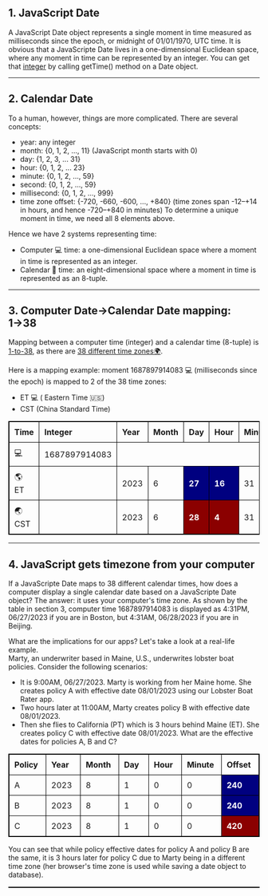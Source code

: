 <style>
	table, th, td {
		border: 1px solid black;
		text-align: left;
	}

	table {
		border-collapse: collapse;;
	}

	.darkgreen {
		color: darkgreen;
	}

	th, td {
		padding: 10px;
		width: 80px;
	}

	.navy {
		background-color: navy;
		color: white;
		font-weight: bold;
	}

	.purple {
		color: purple;
	}

	.darkred {
		background-color: darkred;
		color: white;
		font-weight: bold;
	}

	.link {
		cursor: pointer;
		text-decoration: none;
		font-weight: bold;
	}
</style>


## 1. JavaScript Date
A JavaScript Date object represents a single moment in time measured as milliseconds since the epoch, or midnight of 01/01/1970, UTC time. It is obvious that a JavaScripte Date lives in a one-dimensional Euclidean space, where any moment in time can be represented by an integer. You can get that [integer](## "A computer is a finite-state machine and cannot represent time with infinite granularity&mdash;hence the millisecond/integer representation instead of real number.") by calling getTime() method on a Date object.
___

## 2. Calendar Date
To a human, however, things are more complicated. There are several concepts: 
- year: any integer
- month: {0, 1, 2, ..., 11} (JavaScript month starts with 0)
- day: {1, 2, 3, ... 31}
- hour: {0, 1, 2, ... 23}
- minute: {0, 1, 2, ..., 59}
- second: {0, 1, 2, ..., 59}
- millisecond: {0, 1, 2, ..., 999}
- time zone offset: {-720, -660, -600, ..., +840} (time zones span -12&ndash;+14 in hours, and hence -720&ndash;+840 in minutes)
To determine a unique moment in time, we need all 8 elements above. 

Hence we have 2 systems representing time:
- Computer 💻 time: a one-dimensional Euclidean space where a moment in time is represented as an integer.
- Calendar 📆 time: an eight-dimensional space where a moment in time is represented as an 8-tuple.
___

## 3. Computer Date&rarr;Calendar Date mapping: 1&rarr;38
Mapping between a computer time (integer) and a calendar time (8-tuple) is [1-to-38](https://www.timeanddate.com/time/current-number-time-zones.html#:~:text=Currently%2038%20Different%20Local%20Times%20in%20Use), as there are [38 different time zones🌍](## "Several island nations created addtional time zones to accommodate their own needs, and hence we have 38 time zones instead of 24. There is also daylight saving to make things even more confusing, but let's ignore that.").

Here is a mapping example: moment 1687897914083 💻 (milliseconds since the epoch) is mapped to 2 of the 38 time zones:
- ET 💻 ( Eastern Time 🇺🇸)
- CST (China Standard Time)

<table>
	<tr>
		<th style="width:120px">Time</th>
		<th>Integer</th>
		<th>Year</td>
		<th>Month</td>
		<th>Day</th>
		<th>Hour</th>
		<th>Minute</th>
		<th>Second</th>
		<th>Millisecond</th>
		<th>Offset</th>
	</tr>
	<tr>
		<td>💻</td>
		<td>1687897914083</td>
		<td colspan="8"></td>
	</tr>
	<tr>
		<td>🌎 ET</td>
		<td></td>
		<td>2023</td>
		<td>6</td>
		<td class="navy">27</td>
		<td class="navy">16</td>
		<td>31</td>
		<td>54</td>
		<td>83</td>
		<td class="navy">240</td>
	</tr>
	<tr>
		<td>🌏 CST</td>
		<td></td>
		<td>2023</td>
		<td>6</td>
		<td class="darkred">28</td>
		<td class="darkred">4</td>
		<td>31</td>
		<td>54</td>
		<td>83</td>
		<td class="darkred">-480</td>
	</tr>
</table>

___

## 4. JavaScript gets timezone from your computer
If a JavaScripte Date maps to 38 different calendar times, how does a computer display a single calendar date based on a JavaScripte Date object? The answer: it uses your computer's time zone. As shown by the table in section 3, computer time 1687897914083 is displayed as 4:31PM, 06/27/2023 if you are in Boston, but 4:31AM, 06/28/2023 if you are in Beijing. 

What are the implications for our apps? Let's take a look at a real-life example.<br>
Marty, an underwriter based in Maine, U.S., underwrites lobster boat policies. Consider the following scenarios:
- It is 9:00AM, 06/27/2023. Marty is working from her Maine home. She creates policy A with effective date 08/01/2023 using our Lobster Boat Rater app.
- Two hours later at 11:00AM, Marty creates policy B with effective date 08/01/2023.
- Then she flies to California (PT) which is 3 hours behind Maine (ET). She creates policy C with effective date 08/01/2023.
What are the effective dates for policies A, B and C?
<table>
	<tr>
		<th>Policy</th>
		<th>Year</th>
		<th>Month</th>
		<th>Day</th>
		<th>Hour</th>
		<th>Minute</th>
		<th>Offset</th>
	</tr>
	<tr>
		<td>A</td>
		<td>2023</td>
		<td>8</td>
		<td>1</td>
		<td>0</td>
		<td>0</td>
		<td class="navy">240</td>
	</tr>
	<tr>
		<td>B</td>
		<td>2023</td>
		<td>8</td>
		<td>1</td>
		<td>0</td>
		<td>0</td>
		<td class="navy">240</td>
	</tr>
	<tr>
		<td>C</td>
		<td>2023</td>
		<td>8</td>
		<td>1</td>
		<td>0</td>
		<td>0</td>
		<td class="darkred">420</td>
	</tr>
<table>
You can see that while policy effective dates for policy A and policy B are the same, it is 3 hours later for policy C due to Marty being in a different time zone (her browser's time zone is used while saving a date object to database).

